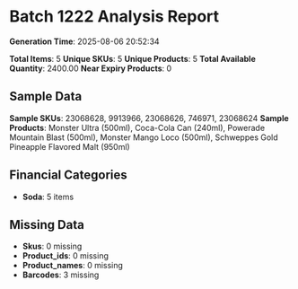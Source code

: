 # Batch 1222 Analysis Report

**Generation Time**: 2025-08-06 20:52:34

**Total Items**: 5
**Unique SKUs**: 5
**Unique Products**: 5
**Total Available Quantity**: 2400.00
**Near Expiry Products**: 0

## Sample Data
**Sample SKUs**: 23068628, 9913966, 23068626, 746971, 23068624
**Sample Products**: Monster Ultra (500ml), Coca-Cola Can (240ml), Powerade Mountain Blast (500ml), Monster Mango Loco (500ml), Schweppes Gold Pineapple Flavored Malt (950ml)

## Financial Categories
- **Soda**: 5 items

## Missing Data
- **Skus**: 0 missing
- **Product_ids**: 0 missing
- **Product_names**: 0 missing
- **Barcodes**: 3 missing
